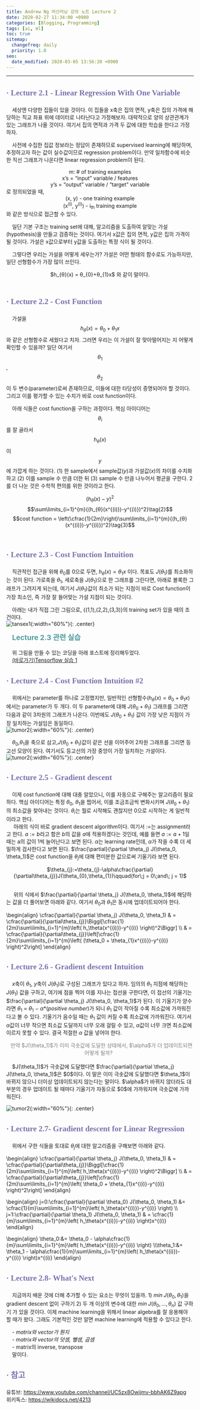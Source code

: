 ```yaml
---
title: Andrew Ng 머신러닝 강의 노트 Lecture 2
date: 2020-02-27 11:34:00 +0900
categories: [Blogging, Programming]
tags: [ai, ml]
toc: true
sitemap:
  changefreq: daily
  priority: 1.0
seo:
  date_modified: 2020-03-05 13:56:20 +0900
---
```

***
## <span style="line-height:160%; color:#7f71ad; font-family: 'Noto Serif KR';">**· Lecture 2.1 - Linear Regression With One Variable**</span>

&nbsp;&nbsp;&nbsp;&nbsp;세상엔 다양한 집들이 있을 것이다. 이 집들을 x축은 집의 면적, y축은 집의 가격에 해당하는 직교 좌표 위에 데이터로 나타난다고 가정해보자. 대략적으로 양의 상관관계가 있는 그래프가 나올 것이다. 여기서 집의 면적과 가격 두 값에 대한 학습을 한다고 가정하자.<br>

&nbsp;&nbsp;&nbsp;&nbsp;사전에 수집한 집값 정보라는 정답이 존재하므로 supervised learning에 해당하며, 추정하고자 하는 값이 실수값이므로 regression problem이다. 만약 일차함수에 비슷한 직선 그래프가 나온다면 linear regression problem이 된다.

<center>m: # of training examples</center>
<center>x’s = “input” variable / features</center>
<center>y’s = “output” variable / “target” variable</center>
로 정의되었을 때,

<center>(x, y) - one training example<br></center>
<center>(x<sup>(i)</sup>, y<sup>(i)</sup>) - i<sub>th</sub> training example</center>
와 같은 방식으로 접근할 수 있다.

&nbsp;&nbsp;&nbsp;&nbsp;일단 기본 구조는 training set에 대해, 알고리즘을 도출하여 알맞는 가설(hypothesis)을 만들고 검증하는 것이다. 여기서 x값은 집의 면적, y값은 집의 가격이 될 것이다. 가설은 x값으로부터 y값을 도출하는 특정 식이 될 것이다.

&nbsp;&nbsp;&nbsp;&nbsp;그렇다면 우리는 가설을 어떻게 세우는가? 가설은 어떤 형태의 함수로도 가능하지만, 일단 선형함수가 가장 많이 쓰인다.<br>
<center>$h_{θ}(x) = θ_{0}+θ_{1}x$ 와 같이 말이다.</center><br>

## <span style="line-height:160%; color:#7f71ad; font-family: 'Noto Serif KR';">**· Lecture 2.2 - Cost Function**</span>

&nbsp;&nbsp;&nbsp;&nbsp;가설을 $$h_{θ}(x) = θ_{0}+θ_{1}x$$와 같은 선형함수로 세웠다고 치자. 그러면 우리는 이 가설이 잘 맞아떨어지는 지 어떻게 확인할 수 있을까?
일단 여기서 $$θ_{1}$$, $$θ_{2}$$이 두 변수(parameter)로써 존재하므로, 이들에 대한 타당성이 증명되어야 할 것이다. 그리고 이를 평가할 수 있는 수치가 바로 cost function이다.



&nbsp;&nbsp;&nbsp;&nbsp;아래 식들은 cost function을 구하는 과정이다. 핵심 아이디어는 $$θ_{i}$$를 잘 골라서 $$h_{θ}(x)$$이 $$y$$에 가깝게 하는 것이다. $(1)$ 한 sample에서 sample값($y$)과 가설값($x$)의 차이를 수치화하고
 $(2)$ 이를 sample 수 만큼 더한 뒤
 $(3)$ sample 수 만큼 나누어서 평균을 구한다. 2를 더 나눈 것은 수학적 편의를 위한 것이라고 한다.


$$(h_{θ}(x)-y)^2\label{basic01}\tag{1}$$
$$\sum\limits_{i=1}^{m}{(h_{θ}(x^{(i)})-y^{(i)})^2}\tag{2}$$ 
$$cost function = \left(\cfrac{1}{2m}\right)\sum\limits_{i=1}^{m}{(h_{θ}(x^{(i)})-y^{(i)})^2}\tag{3}$$ <br>




## <span style="line-height:160%; color:#7f71ad; font-family: 'Noto Serif KR';">**· Lecture 2.3 - Cost Function Intuition**</span>


&nbsp;&nbsp;&nbsp;&nbsp;직관적인 접근을 위해 $θ_{0}$를 $0$으로 두면, $h_{θ}(x) = θ_{1}x$ 이다. 목표도 $J(θ_{1})$를 최소화하는 것이 된다. 가로축을 $θ_{1}$, 세로축을 $J(θ_{1})$으로 한 그래프를 그린다면, 아래로 볼록한 그래프가 그려지게 되는데,
여기서 $J(θ_{1})$값이 최소가 되는 지점이 바로 Cost function이 가장 최소인, 즉 가장 잘 들어맞는 가설 지점이 되는 것이다.<br>

&nbsp;&nbsp;&nbsp;&nbsp;아래는 내가 직접 그린 그림으로, {(1,1),(2,2),(3,3)}의 training set가 있을 때의 조건이다.<br>
![tansex1](/images/posts/2020-02-27-tensorflow1/tensex1.png){:width="60%"}{: .center}

&nbsp;&nbsp;&nbsp;&nbsp;<span style="line-height:160%; font-size: 19px; color:#519d9e;">**Lecture 2.3 관련 실습**</span>

&nbsp;&nbsp;&nbsp;&nbsp;위 그림을 만들 수 있는 코딩을 아래 포스트에 정리해두었다.<br>
&nbsp;&nbsp;&nbsp;&nbsp;[(바로가기)Tensorflow 실습 1](https://now-man.github.io/posts/tensorflow1/)<br>

## <span style="line-height:160%; color:#7f71ad; font-family: 'Noto Serif KR';">**· Lecture 2.4 - Cost Function Intuition #2**</span>

&nbsp;&nbsp;&nbsp;&nbsp;위에서는 parameter를 하나로 고정했지만, 일반적인 선형함수($h_{θ}(x) = θ_{0}+θ_{1}x$)에서는 parameter가 두 개다. 이 두 parameter에 대해 $J(θ_{0}+θ_{1})$ 그래프를 그리면 다음과 같이 3차원의 그래프가 나온다. 이번에도 $J(θ_{0}+θ_{1})$ 값이 가장 낮은 지점이 가장 일치하는 가설임은 동일하다.<br>
![tumor2](/images/posts/2020-02-27-ai2/cost3d.png){:width="60%"}{: .center}

&nbsp;&nbsp;&nbsp;&nbsp;$θ_{0}$,$θ_{1}$을 축으로 삼고,$J(θ_{0}+θ_{1})$값이 같은 선을 이어주어 2차원 그래프를 그리면 등고선 모양이 된다. 여기서도 등고선의 가장 중앙이 가장 일치하는 가설이다.<br>
![tumor2](/images/posts/2020-02-27-ai2/cost2d.png){:width="60%"}{: .center}


## <span style="line-height:160%; color:#7f71ad; font-family: 'Noto Serif KR';">**· Lecture 2.5 - Gradient descent**</span>

&nbsp;&nbsp;&nbsp;&nbsp;이제 cost function에 대해 대충 알았으니, 이를 자동으로 구해주는 알고리즘이 필요하다.
핵심 아이디어는 특정 $θ_{0}$, $θ_{1}$을 찝어서, 이를 조금조금씩 변화시키며 $J(θ_{0}+θ_{1})$의 최소값을 찾아내는 것이다.
$θ_{i}$는 뭘로 시작해도 괜찮지만 $0$으로 시작하는 게 일반적이라고 한다.<br>
&nbsp;&nbsp;&nbsp;&nbsp; 아래의 식이 바로 gradient descent algorithm이다.
여기서 $:=$는 assignment라고 한다. $a:=b$라고 함은 $b$의 값을 $a$에 적용하겠다는 것인데, 예를 들면 $a:=a+1$일 때는 a의 값이
1씩 늘어난다고 보면 된다. $\alpha$는 learning rate인데, $\alpha$가 작을 수록 더 세밀하게 검사한다고 보면 된다.
$\frac{\partial}{\partial \theta_j} J(\theta_0, \theta_1)$은 cost function을 $\theta_j$에 대해 편미분한 값으로써 기울기라 보면 된다.

<center>$\theta_{j}:=\theta_{j}-\alpha\cfrac{\partial}{\partial\theta_{j}}J(\theta_{0},\theta_{1})\qquad(for\;j = 0\;and\; j = 1)$</center><br>

&nbsp;&nbsp;&nbsp;&nbsp; 위의 식에서 $\frac{\partial}{\partial \theta_j} J(\theta_0, \theta_1)$에 해당하는 값을 더 풀어보면 아래와 같다.
여기서 $\theta_0$과 $\theta_1$은 동시에 업데이트되어야 한다.

\begin{align} \cfrac{\partial}{\partial \theta_j} J(\theta_0, \theta_1) & = \cfrac{\partial}{\partial\theta_{j}}\Biggl[\cfrac{1}{2m}\sum\limits_{i=1}^{m}\left(  h_\theta(x^{(i)})-y^{(i)}  \right)^2\Biggr]
\\\\ & = \cfrac{\partial}{\partial\theta_{j}}\left[\cfrac{1}{2m}\sum\limits_{i=1}^{m}\left(  (\theta_0 + \theta_{1}x^{(i)})-y^{(i)}  \right)^2\\right]
\end{align}
<br>

## <span style="line-height:160%; color:#7f71ad; font-family: 'Noto Serif KR';">**· Lecture 2.6 - Gradient descent Intuition**</span>

&nbsp;&nbsp;&nbsp;&nbsp;$x$축이 $\theta_1$, $y$축이 $J(\theta_1)$로 구성된 그래프가 있다고 하자.
임의의 $\theta_1$ 지점에 해당하는 $J(\theta_1)$ 값을 구하고, 여기에 점을 찍어 이를 지나는 접선을 구한다면,
이 접선의 기울기는 $\frac{\partial}{\partial \theta_j} J(\theta_0, \theta_1)$가 된다.
이 기울기가 양수라면 $\theta_1$ $=$ $\theta_1$ $-$ $\alpha$$*(positive\;number)$가 되니
$\theta_1$ 값이 작아질 수록 최소값에 가까워진다고 볼 수 있다.
기울기가 음수일 때는 $\theta_1$ 값이 커질 수록 최소값에 가까워진다.
여기서 $\alpha$값이 너무 작으면 최소값 도달까지 너무 오래 걸릴 수 있고,
$\alpha$값이 너무 크면 최소값에 이르지 못할 수 있다. 결국 적절한 $\alpha$ 값을 넣어야 한다.

<center><i class="fas fa-quote-left" style="color:#A593E0;"></i>
<span style="color:gray">&nbsp;&nbsp;만약 $J(\theta_1)$가 이미 극솟값에 도달한 상태에서, $\alpha$가 더 업데이트되면 어떻게 될까?&nbsp;&nbsp;</span>
<i class="fas fa-quote-right" style="color:#A593E0;"></i></center>
<br>
&nbsp;&nbsp;&nbsp;&nbsp;$J(\theta_1)$가 극솟값에 도달했다면 $\frac{\partial}{\partial \theta_j} J(\theta_0, \theta_1)$은 $0$이다.
이 말은 이미 극솟값에 도달했다면 $\theta_1$이 바뀌지 않으니 더이상 업데이트되지 않는다는 말이다.
$\alpha$가 바뀌지 않더라도 대부분의 경우 업데이트 될 때마다 기울기가 자동으로 $0$에 가까워지며 극솟값에 가까워진다.

![tumor2](/images/posts/2020-02-27-ai2/localoptima.png){:width="60%"}{: .center}
<br>

## <span style="line-height:160%; color:#7f71ad; font-family: 'Noto Serif KR';">**· Lecture 2.7- Gradient descent for Linear Regression**</span>

&nbsp;&nbsp;&nbsp;&nbsp;위에서 구한 식들을 토대로 $\theta_j$에 대한 알고리즘을 구해보면 아래와 같다.

\begin{align} \cfrac{\partial}{\partial \theta_j} J(\theta_0, \theta_1) & = \cfrac{\partial}{\partial\theta_{j}}\Biggl[\cfrac{1}{2m}\sum\limits_{i=1}^{m}\left(  h_\theta(x^{(i)})-y^{(i)}  \right)^2\Biggr]
\\\\ & = \cfrac{\partial}{\partial\theta_{j}}\left[\cfrac{1}{2m}\sum\limits_{i=1}^{m}\left(  \theta_0 + \theta_{1}x^{(i)}-y^{(i)}  \right)^2\\right]
\end{align}
<br>

\begin{align} j=0:\cfrac{\partial}{\partial \theta_0} J(\theta_0, \theta_1) &= \cfrac{1}{m}\sum\limits_{i=1}^{m}\left(  h_\theta(x^{(i)})-y^{(i)}  \right)
\\\\ j=1:\cfrac{\partial}{\partial \theta_1} J(\theta_0, \theta_1) & = \cfrac{1}{m}\sum\limits_{i=1}^{m}\left(  h_\theta(x^{(i)})-y^{(i)}  \right)x^{(i)}
\end{align}
<br>

\begin{align}
\theta_0:&= \theta_0 - \alpha\cfrac{1}{m}\sum\limits_{i=1}^{m}\left(  h_\theta(x^{(i)})-y^{(i)}  \right)
\\\\\theta_1:&= \theta_1 - \alpha\cfrac{1}{m}\sum\limits_{i=1}^{m}\left(  h_\theta(x^{(i)})-y^{(i)}  \right)x^{(i)}
\end{align}
<br>

## <span style="line-height:160%; color:#7f71ad; font-family: 'Noto Serif KR';">**· Lecture 2.8- What's Next**</span>

&nbsp;&nbsp;&nbsp;&nbsp;지금까지 배운 것에 더해 추가할 수 있는 요소는 무엇이 있을까. 1) $min\;J(\theta_0, \theta_1)$을 gradient descent 없이 구하기
2) 두 개 이상의 변수에 대한 $min\;J(\theta_0, ... , \theta_n)$ 값 구하기 가 있을 것이다. 이제 machine learning을 위해서 linear algebra를 잘 응용해야 할
때가 왔다. 그래도 기본적인 것만 알면 machine learning에 적용할 수 있다고 한다.


&nbsp;&nbsp;&nbsp;&nbsp;*- matrix와 vector가 뭔지*<br>
&nbsp;&nbsp;&nbsp;&nbsp;*- matrix와 vector의 덧셈, 뺄셈, 곱셈<br>
&nbsp;&nbsp;&nbsp;&nbsp;*- matrix의 inverse, transpose<br>
&nbsp;&nbsp;&nbsp;&nbsp;말이다.
<br>

## <span style="line-height:160%; color:#7f71ad; font-family: 'Noto Serif KR';">**· 참고**</span>
유튜브: <https://www.youtube.com/channel/UC5zx8Owijmv-bbhAK6Z9apg><br>
위키독스: <https://wikidocs.net/4213>

